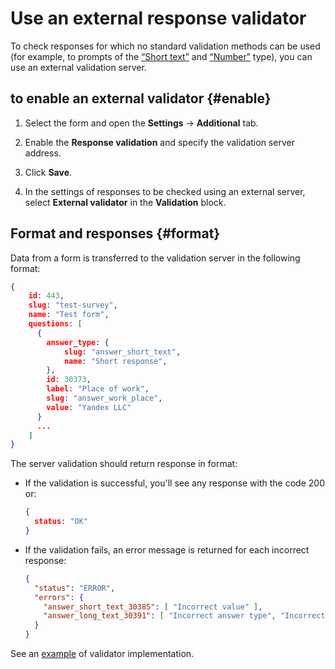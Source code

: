 # Use an external response validator

To check responses for which no standard validation methods can be used (for example, to prompts of the [<q>Short text</q>](blocks-ref/short-text.md) and [<q>Number</q>](blocks-ref/number.md) type), you can use an external validation server.


## to enable an external validator {#enable}

1. Select the form and open the **Settings** → **Additional** tab.

1. Enable the **Response validation** and specify the validation server address.

1. Click **Save**.

1. In the settings of responses to be checked using an external server, select **External validator** in the **Validation** block.


## Format and responses {#format}

Data from a form is transferred to the validation server in the following format:

```json
{
    id: 443,
    slug: "test-survey",
    name: "Test form",
    questions: [
      {
        answer_type: {
            slug: "answer_short_text",
            name: "Short response",
        },
        id: 30373,
        label: "Place of work",
        slug: "answer_work_place",
        value: "Yandex LLC"
      }
      ...
    ]
}
```

The server validation should return response in format:

- If the validation is successful, you'll see any response with the code 200 or:

   ```json
   {
     status: "OK"
   }
   ```

- If the validation fails, an error message is returned for each incorrect response:

   ```json
   {
     "status": "ERROR",
     "errors": {
       "answer_short_text_30385": [ "Incorrect value" ],
       "answer_long_text_30391": [ "Incorrect answer type", "Incorrect value" ]
     }
   }
   ```

See an [example](https://a.yandex-team.ru/arcadia/intranet/forms/src/events/surveyme/views.py) of validator implementation.